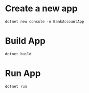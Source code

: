 
# Create a new app
``` dotnet new console -n BankAccountApp ```

# Build App

``` dotnet build ```

# Run App

``` dotnet run ```
